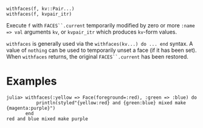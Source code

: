 ```
withfaces(f, kv::Pair...)
withfaces(f, kvpair_itr)
```

Execute `f` with `FACES``.current` temporarily modified by zero or more `:name => val` arguments `kv`, or `kvpair_itr` which produces `kv`-form values.

`withfaces` is generally used via the `withfaces(kv...) do ... end` syntax. A value of `nothing` can be used to temporarily unset a face (if it has been set). When `withfaces` returns, the original `FACES``.current` has been restored.

# Examples

```jldoctest; setup = :(import StyledStrings: Face, withfaces)
julia> withfaces(:yellow => Face(foreground=:red), :green => :blue) do
           println(styled"{yellow:red} and {green:blue} mixed make {magenta:purple}")
       end
red and blue mixed make purple
```
